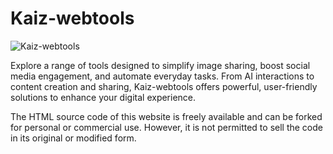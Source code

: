 # Kaiz-webtools

![Kaiz-webtools](https://i.imgur.com/ezeGc1u.jpeg)

Explore a range of tools designed to simplify image sharing, boost social media engagement, and automate everyday tasks. From AI interactions to content creation and sharing, Kaiz-webtools offers powerful, user-friendly solutions to enhance your digital experience.

The HTML source code of this website is freely available and can be forked for personal or commercial use. However, it is not permitted to sell the code in its original or modified form.